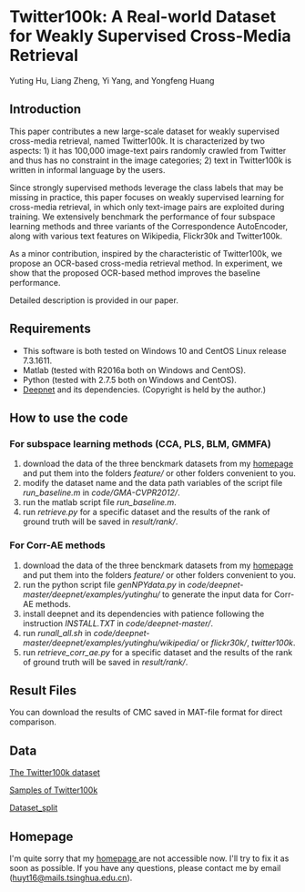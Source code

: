 # Twitter100k: A Real-world Dataset for Weakly Supervised Cross-Media Retrieval

Yuting Hu, Liang Zheng, Yi Yang, and Yongfeng Huang

## Introduction

This paper contributes a new large-scale dataset for weakly supervised cross-media retrieval, named Twitter100k.
It is characterized by two aspects: 1) it has 100,000 image-text pairs randomly crawled from Twitter and thus has no constraint in the image categories; 2) text in Twitter100k is written in informal language by the users.

Since strongly supervised methods leverage the class labels that may be missing in practice, this paper focuses on weakly supervised learning for cross-media retrieval, in which only text-image pairs are exploited during training. We extensively benchmark the performance of four subspace learning methods and three variants of the Correspondence AutoEncoder, along with various text features on Wikipedia, Flickr30k and Twitter100k.

As a minor contribution, inspired by the characteristic of Twitter100k, we propose an OCR-based cross-media retrieval method. In experiment, we show that the proposed OCR-based method improves the baseline performance.

Detailed description is provided in our paper.

## Requirements

- This software is both tested on Windows 10 and CentOS Linux release 7.3.1611.
- Matlab (tested with R2016a both on Windows and CentOS).
- Python (tested with 2.7.5 both on Windows and CentOS).
- <a href="https://github.com/FangxiangFeng/deepnet"> Deepnet</a> and its dependencies. (Copyright is held by the author.)

## How to use the code

### For subspace learning methods (CCA, PLS, BLM, GMMFA)

1. download the data of the three benckmark datasets from my <a href="http://ngn.ee.tsinghua.edu.cn/members/yuting-hu/"> homepage</a> and put them into the folders *feature/* or other folders convenient to you.
2. modify the dataset name and the data path variables of the script file *run_baseline.m* in *code/GMA-CVPR2012/*.
3. run the matlab script file *run_baseline.m*.
4. run *retrieve.py* for a specific dataset and the results of the rank of ground truth will be saved in *result/rank/*. 

### For Corr-AE methods

1. download the data of the three benckmark datasets from my <a href="http://ngn.ee.tsinghua.edu.cn/members/yuting-hu/"> homepage</a> and put them into the folders *feature/* or other folders convenient to you.
2. run the python script file *genNPYdata.py* in *code/deepnet-master/deepnet/examples/yutinghu/* to generate the input data for Corr-AE methods.
3. install deepnet and its dependencies with patience following the instruction *INSTALL.TXT* in *code/deepnet-master/*.
4. run *runall\_all.sh* in *code/deepnet-master/deepnet/examples/yutinghu/wikipedia/* or *flickr30k/*, *twitter100k*.
5. run *retrieve\_corr\_ae.py* for a specific dataset and the results of the rank of ground truth will be saved in *result/rank/*. 

## Result Files

You can download the results of CMC saved in MAT-file format for direct comparison. 

## Data
<a href="http://203.91.121.76/wp-content/uploads/twitter100k.tar"> The Twitter100k dataset </a>

<a href="http://203.91.121.76/wp-content/uploads/samples.tar"> Samples of Twitter100k </a>

<a href="http://203.91.121.76/wp-content/uploads/dataset_split.tar"> Dataset_split </a>

## Homepage
I'm quite sorry that my <a href="http://ngn.ee.tsinghua.edu.cn/members/yuting-hu"> homepage </a> are not accessible now. I'll try to fix it as soon as possible. If you have any questions, please contact me by email (huyt16@mails.tsinghua.edu.cn).
